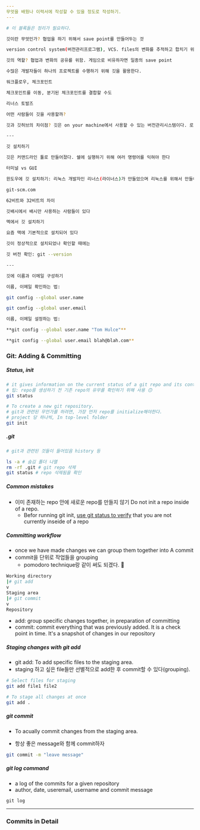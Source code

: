 ```yaml
---
무엇을 배웠나 이력서에 작성할 수 있을 정도로 작성하기.
---
```


~~~bash
# 이 블록들은 정리가 필요하다.

깃이란 무엇인가? 협업을 하기 위해서 save point를 만들어두는 것

version control system(버전관리프로그램), VCS. files의 변화를 추적하고 합치기 위한 것

깃의 역할? 협업과 변화의 공유를 위함. 게임으로 비유하자면 일종의 save point

수많은 개발자들이 하나의 프로젝트를 수행하기 위해 깃을 활용한다.

워크플로우, 체크포인트

체크포인트를 이동, 분기된 체크포인트를 결합할 수도

리너스 토발즈

어떤 사람들이 깃을 사용할까?

깃과 깃허브의 차이점? 깃은 on your machine에서 사용할 수 있는 버전관리시스템이다. 로컬에서만 써도 된다. 깃허브는 웹서비스로 회원가입이 필요하다. 깃과 깃 사용자들을 위해 만들어진 도구이다. 각자의 머신에 가져와 작업하여 협업할 수 있게 도와준다

---

깃 설치하기

깃은 커맨드라인 툴로 만들어졌다. 쉘에 실행하기 위해 여러 명령어를 익혀야 한다

터미널 vs GUI

윈도우에 깃 설치하기: 리눅스 개발자인 리너스(라이너스)가 만들었으며 리눅스를 위해서 만들어졌기 때문에 유닉스 기반의 인터페이스에서 실행하기 위해서 만들었음. 윈도우에는 유닉스 기반 프롬프트가 깔려있지 않음. 깃 배시를 설치해야 함 깃 설치프로그램을 설치하자

git-scm.com

62비트와 32비트의 차이

깃배시에서 배시만 사용하는 사람들이 있다

멕에서 깃 설치하기

요즘 맥에 기본적으로 설치되어 있다

깃이 정상적으로 설치되었나 확인할 때에는

깃 버전 확인: git --version

---

깃에 이름과 이메일 구성하기

이름, 이메일 확인하는 법:

git config --global user.name

git config --global user.email

이름, 이메일 설정하는 법:

**git config --global user.name "Tom Hulce"**

**git config --global user.email blah@blah.com**
~~~

### Git: Adding & Committing

##### Status, init

~~~bash
# it gives information on the current status of a git repo and its contents
# 팁: repo를 생성하기 전 기존 repo의 유무를 확인하기 위해 사용 🙃
git status
~~~

~~~bash
# To create a new git repository.
# git과 관련된 무언가를 하려면, 가장 먼저 repo를 initialize해야한다.
# project 당 하나씩, In top-level folder
git init
~~~

##### .git

~~~bash
# git과 관련된 것들이 들어있음 history 등

ls -a # 숨김 폴더 나열
rm -rf .git # git repo 삭제
git status # repo 삭제됨을 확인
~~~

##### Common mistakes

- 이미 존재하는 repo 안에 새로운 repo를 만들지 않기 Do not init a repo inside of a repo.
  - Befor running git init, <u>use git status to verify</u> that you are not currently inseide of a repo

##### Committing workflow

- once we have made changes we can group them together into A commit
- commit을 단위로 작업들을 grouping
  - pomodoro technique랑 같이 써도 되겠다. 🦀

~~~bash
Working directory
|# git add
v
Staging area
|# git commit
v
Repository
~~~

- add: group specific changes together, in preparation of committing
- commit: commit everything that was previously added. It is a check point in time. It's a snapshot of changes in our repository

##### Staging changes with git add

- git add: To add specific files to the staging area.
- staging 하고 싶은 file들만 선별적으로 add한 후 commit할 수 있다(grouping).

~~~bash
# Select files for staging
git add file1 file2

# To stage all changes at once
git add .
~~~

##### git commit

- To acually commit changes from the staging area.

- 항상 좋은 message와 함께 commit하자

~~~bash
git commit -m "leave message"
~~~

##### git log command

- a log of the commits for a given repository
- author, date, useremail, username and commit message

~~~ba
git log
~~~

---

### Commits in Detail

